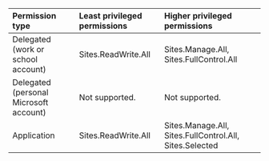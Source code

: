 |Permission type|Least privileged permissions|Higher privileged permissions|
|:---|:---|:---|
|Delegated (work or school account)|Sites.ReadWrite.All|Sites.Manage.All, Sites.FullControl.All|
|Delegated (personal Microsoft account)|Not supported.|Not supported.|
|Application|Sites.ReadWrite.All|Sites.Manage.All, Sites.FullControl.All, Sites.Selected|